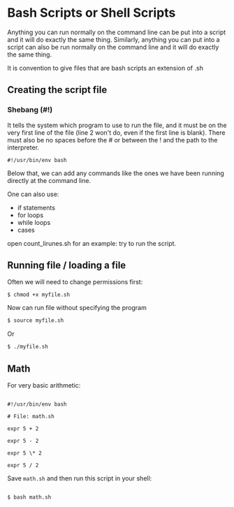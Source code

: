 # Bash Scripts or Shell Scripts

Anything you can run normally on the command line can be put into a script and it will do exactly the same thing. 
Similarly, anything you can put into a script can also be run normally on the command line and it will do exactly the same thing.


It is convention to give files that are bash scripts an extension of .sh 


## Creating the script file
### Shebang  (#!) 
It tells the system which program to use to run the file, and it must be on the very first line of the file (line 2 won't do, even if the first line is blank). 
There must also be no spaces before the # or between the ! and the path to the interpreter.

```
#!/usr/bin/env bash
```

Below that, we can add any commands like the ones we have been running directly at the command line.

One can also use: 
  - if statements
  - for loops
  - while loops
  - cases

open count_lirunes.sh for an example:
try to run the script.


## Running file / loading a file
Often we will need to change permissions first:
```
$ chmod +x myfile.sh
```

Now can run file without specifying the program
```bash
$ source myfile.sh
```

Or
```bash
$ ./myfile.sh
```

##  Math

For very basic arithmetic:

```

#!/usr/bin/env bash

# File: math.sh

expr 5 + 2

expr 5 - 2

expr 5 \* 2

expr 5 / 2

```

Save `math.sh` and then run this script in your shell:

```{r, engine='bash', eval=FALSE}

$ bash math.sh

```

